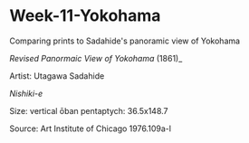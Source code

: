 # Week-11-Yokohama
Comparing prints to Sadahide's panoramic view of Yokohama

_Revised Panormaic View of Yokohama_ (1861)_

Artist: Utagawa Sadahide 

_Nishiki-e_

Size: vertical ōban pentaptych: 36.5x148.7 

Source: Art Institute of Chicago 1976.109a-l
